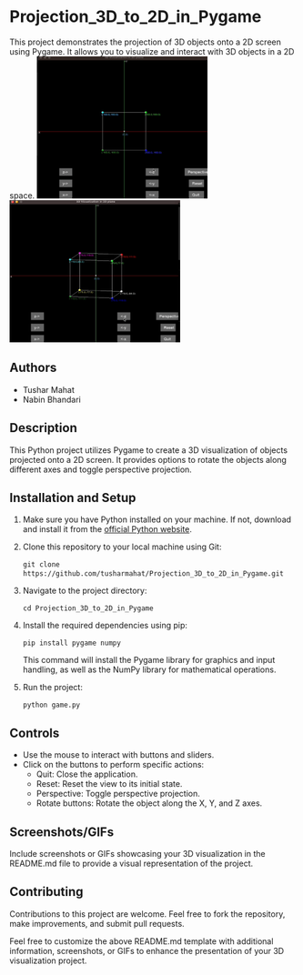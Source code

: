 # Projection_3D_to_2D_in_Pygame

This project demonstrates the projection of 3D objects onto a 2D screen using Pygame. It allows you to visualize and interact with 3D objects in a 2D space.
<img src="demo1.gif" alt="Pingpong Game GIF" width="300" height="250">
<img src="demo2.gif" alt="Pingpong Game GIF" width="300" height="250">
## Authors
- Tushar Mahat
- Nabin Bhandari

## Description

This Python project utilizes Pygame to create a 3D visualization of objects projected onto a 2D screen. It provides options to rotate the objects along different axes and toggle perspective projection.

## Installation and Setup

1. Make sure you have Python installed on your machine. If not, download and install it from the [official Python website](https://www.python.org/downloads/).
2. Clone this repository to your local machine using Git:
   ```
   git clone https://github.com/tusharmahat/Projection_3D_to_2D_in_Pygame.git
   ```
3. Navigate to the project directory:
   ```
   cd Projection_3D_to_2D_in_Pygame
   ```
4. Install the required dependencies using pip:
   ```
   pip install pygame numpy
   ```
   This command will install the Pygame library for graphics and input handling, as well as the NumPy library for mathematical operations.

5. Run the project:
   ```
   python game.py
   ```

## Controls

- Use the mouse to interact with buttons and sliders.
- Click on the buttons to perform specific actions:
  - Quit: Close the application.
  - Reset: Reset the view to its initial state.
  - Perspective: Toggle perspective projection.
  - Rotate buttons: Rotate the object along the X, Y, and Z axes.

## Screenshots/GIFs

Include screenshots or GIFs showcasing your 3D visualization in the README.md file to provide a visual representation of the project.

## Contributing

Contributions to this project are welcome. Feel free to fork the repository, make improvements, and submit pull requests.

Feel free to customize the above README.md template with additional information, screenshots, or GIFs to enhance the presentation of your 3D visualization project.
